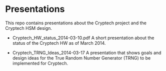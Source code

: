 Presentations
=============

This repo contains presentations about the Cryptech project and the
Cryptech HSM design.

* Cryptech_HW_status_2014-03-10.pdf
  A short presentation about the status of the Cryptech HW as of March 2014.


* Cryptech_TRNG_Ideas_2014-03-17
  A presentation that shows goals and design ideas for the True Random
  Number Generator (TRNG) to be implemented for Cryptech.
